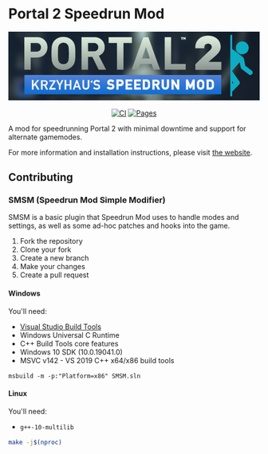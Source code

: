 # Portal 2 Speedrun Mod

<div align="center">

[![Speedrun Mod Homepage](doc/web/img/logo_readme.png)](https://sm.portal2.sr/)

</div>

<div align="center">

[![CI](https://github.com/p2sr/Portal2SpeedrunMod/actions/workflows/CI.yml/badge.svg)](https://github.com/p2sr/Portal2SpeedrunMod/actions/workflows/CI.yml)
[![Pages](https://github.com/p2sr/Portal2SpeedrunMod/actions/workflows/Pages.yaml/badge.svg)](https://github.com/p2sr/Portal2SpeedrunMod/actions/workflows/Pages.yaml)

</div>

A mod for speedrunning Portal 2 with minimal downtime and support for alternate gamemodes.

For more information and installation instructions, please visit [the website].

[the website]: https://sm.portal2.sr/

## Contributing

### SMSM (Speedrun Mod Simple Modifier)

SMSM is a basic plugin that Speedrun Mod uses to handle modes and settings, as
well as some ad-hoc patches and hooks into the game.

1. Fork the repository
2. Clone your fork
3. Create a new branch
4. Make your changes
5. Create a pull request

#### Windows

You'll need:

- [Visual Studio Build Tools](https://visualstudio.microsoft.com/visual-cpp-build-tools/)
- Windows Universal C Runtime
- C++ Build Tools core features
- Windows 10 SDK (10.0.19041.0)
- MSVC v142 - VS 2019 C++ x64/x86 build tools

```batch
msbuild -m -p:"Platform=x86" SMSM.sln
```

#### Linux

You'll need:

- `g++-10-multilib`

```bash
make -j$(nproc)
```
